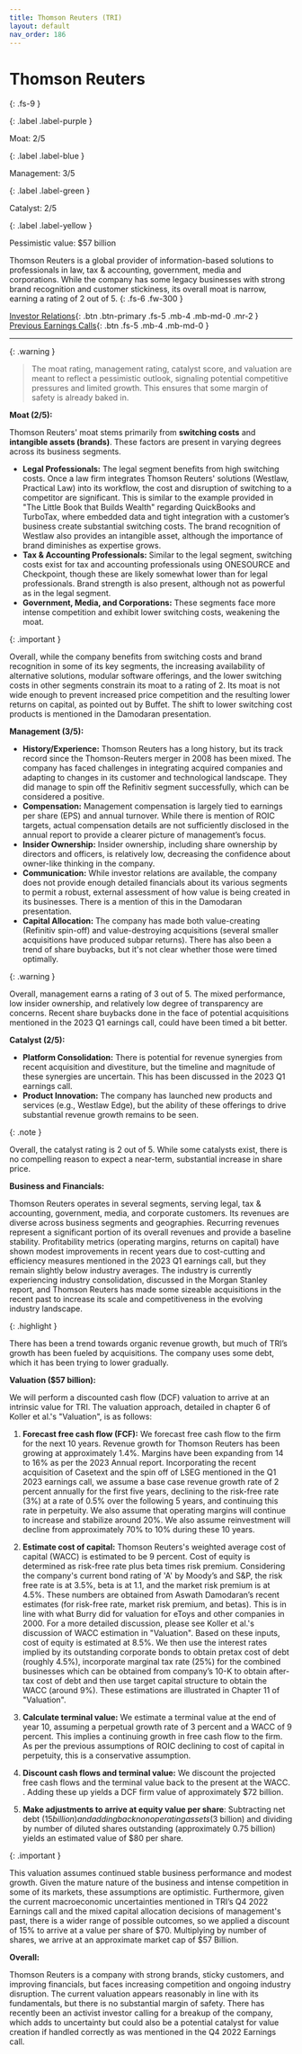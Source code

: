 ```yaml
---
title: Thomson Reuters (TRI)
layout: default
nav_order: 186
---
```


# Thomson Reuters
{: .fs-9 }

{: .label .label-purple }

Moat: 2/5

{: .label .label-blue }

Management: 3/5

{: .label .label-green }

Catalyst: 2/5

{: .label .label-yellow }

Pessimistic value: $57 billion

Thomson Reuters is a global provider of information-based solutions to professionals in law, tax & accounting, government, media and corporations.  While the company has some legacy businesses with strong brand recognition and customer stickiness, its overall moat is narrow, earning a rating of 2 out of 5.
{: .fs-6 .fw-300 }

[Investor Relations](https://www.google.com/search?q=TRI+investor+relations){: .btn .btn-primary .fs-5 .mb-4 .mb-md-0 .mr-2 }
[Previous Earnings Calls](https://discountingcashflows.com/company/TRI/transcripts/){: .btn .fs-5 .mb-4 .mb-md-0 }

---

{: .warning } 
>The moat rating, management rating, catalyst score, and valuation are meant to reflect a pessimistic outlook, signaling potential competitive pressures and limited growth. This ensures that some margin of safety is already baked in.


**Moat (2/5):**

Thomson Reuters' moat stems primarily from **switching costs** and **intangible assets (brands)**.  These factors are present in varying degrees across its business segments. 

* **Legal Professionals:** The legal segment benefits from high switching costs.  Once a law firm integrates Thomson Reuters' solutions (Westlaw, Practical Law) into its workflow, the cost and disruption of switching to a competitor are significant.  This is similar to the example provided in "The Little Book that Builds Wealth" regarding QuickBooks and TurboTax, where embedded data and tight integration with a customer’s business create substantial switching costs. The brand recognition of Westlaw also provides an intangible asset, although the importance of brand diminishes as expertise grows.
* **Tax & Accounting Professionals:**  Similar to the legal segment, switching costs exist for tax and accounting professionals using ONESOURCE and Checkpoint, though these are likely somewhat lower than for legal professionals. Brand strength is also present, although not as powerful as in the legal segment.
* **Government, Media, and Corporations:** These segments face more intense competition and exhibit lower switching costs, weakening the moat.

{: .important }

Overall, while the company benefits from switching costs and brand recognition in some of its key segments, the increasing availability of alternative solutions, modular software offerings, and the lower switching costs in other segments constrain its moat to a rating of 2.  Its moat is not wide enough to prevent increased price competition and the resulting lower returns on capital, as pointed out by Buffet. The shift to lower switching cost products is mentioned in the Damodaran presentation.
 

**Management (3/5):**

* **History/Experience:**  Thomson Reuters has a long history, but its track record since the Thomson-Reuters merger in 2008 has been mixed. The company has faced challenges in integrating acquired companies and adapting to changes in its customer and technological landscape. They did manage to spin off the Refinitiv segment successfully, which can be considered a positive.
* **Compensation:** Management compensation is largely tied to earnings per share (EPS) and annual turnover. While there is mention of ROIC targets, actual compensation details are not sufficiently disclosed in the annual report to provide a clearer picture of management’s focus.
* **Insider Ownership:** Insider ownership, including share ownership by directors and officers, is relatively low, decreasing the confidence about owner-like thinking in the company.
* **Communication:** While investor relations are available, the company does not provide enough detailed financials about its various segments to permit a robust, external assessment of how value is being created in its businesses. There is a mention of this in the Damodaran presentation.
* **Capital Allocation:** The company has made both value-creating (Refinitiv spin-off) and value-destroying acquisitions (several smaller acquisitions have produced subpar returns).  There has also been a trend of share buybacks, but it's not clear whether those were timed optimally.

{: .warning }

Overall, management earns a rating of 3 out of 5.  The mixed performance, low insider ownership, and relatively low degree of transparency are concerns. Recent share buybacks done in the face of potential acquisitions mentioned in the 2023 Q1 earnings call, could have been timed a bit better.
 

**Catalyst (2/5):**

* **Platform Consolidation:** There is potential for revenue synergies from recent acquisition and divestiture, but the timeline and magnitude of these synergies are uncertain. This has been discussed in the 2023 Q1 earnings call.
* **Product Innovation:**  The company has launched new products and services (e.g., Westlaw Edge), but the ability of these offerings to drive substantial revenue growth remains to be seen.

{: .note }

Overall, the catalyst rating is 2 out of 5.  While some catalysts exist, there is no compelling reason to expect a near-term, substantial increase in share price.


**Business and Financials:**

Thomson Reuters operates in several segments, serving legal, tax & accounting, government, media, and corporate customers. Its revenues are diverse across business segments and geographies. Recurring revenues represent a significant portion of its overall revenues and provide a baseline stability. Profitability metrics (operating margins, returns on capital) have shown modest improvements in recent years due to cost-cutting and efficiency measures mentioned in the 2023 Q1 earnings call, but they remain slightly below industry averages. The industry is currently experiencing industry consolidation, discussed in the Morgan Stanley report, and Thomson Reuters has made some sizeable acquisitions in the recent past to increase its scale and competitiveness in the evolving industry landscape.

{: .highlight }

There has been a trend towards organic revenue growth, but much of TRI’s growth has been fueled by acquisitions. The company uses some debt, which it has been trying to lower gradually. 



**Valuation ($57 billion):**

We will perform a discounted cash flow (DCF) valuation to arrive at an intrinsic value for TRI. The valuation approach, detailed in chapter 6 of Koller et al.'s "Valuation", is as follows:

1. **Forecast free cash flow (FCF):**  We forecast free cash flow to the firm for the next 10 years. Revenue growth for Thomson Reuters has been growing at approximately 1.4%. Margins have been expanding from 14 to 16% as per the 2023 Annual report. Incorporating the recent acquisition of Casetext and the spin off of LSEG mentioned in the Q1 2023 earnings call, we assume a base case revenue growth rate of 2 percent annually for the first five years, declining to the risk-free rate (3%) at a rate of 0.5% over the following 5 years, and continuing this rate in perpetuity. We also assume that operating margins will continue to increase and stabilize around 20%. We also assume reinvestment will decline from approximately 70% to 10% during these 10 years.


2. **Estimate cost of capital:** Thomson Reuters's weighted average cost of capital (WACC) is estimated to be 9 percent. Cost of equity is determined as risk-free rate plus beta times risk premium. Considering the company's current bond rating of 'A' by Moody’s and S&P, the risk free rate is at 3.5%, beta is at 1.1, and the market risk premium is at 4.5%. These numbers are obtained from Aswath Damodaran’s recent estimates (for risk-free rate, market risk premium, and betas). This is in line with what Burry did for valuation for eToys and other companies in 2000. For a more detailed discussion, please see Koller et al.'s discussion of WACC estimation in "Valuation". Based on these inputs, cost of equity is estimated at 8.5%. We then use the interest rates implied by its outstanding corporate bonds to obtain pretax cost of debt (roughly 4.5%), incorporate marginal tax rate (25%) for the combined businesses which can be obtained from company’s 10-K to obtain after-tax cost of debt and then use target capital structure to obtain the WACC (around 9%). These estimations are illustrated in Chapter 11 of "Valuation".


3. **Calculate terminal value:** We estimate a terminal value at the end of year 10, assuming a perpetual growth rate of 3 percent and a WACC of 9 percent.  This implies a continuing growth in free cash flow to the firm. As per the previous assumptions of ROIC declining to cost of capital in perpetuity, this is a conservative assumption.


4. **Discount cash flows and terminal value:**  We discount the projected free cash flows and the terminal value back to the present at the WACC.
.
Adding these up yields a DCF firm value of approximately $72 billion.

5. **Make adjustments to arrive at equity value per share**: Subtracting net debt ($15 billion) and adding back non operating assets ($3 billion) and dividing by number of diluted shares outstanding (approximately 0.75 billion) yields an estimated value of $80 per share.

{: .important }

This valuation assumes continued stable business performance and modest growth. Given the mature nature of the business and intense competition in some of its markets, these assumptions are optimistic.  Furthermore, given the current macroeconomic uncertainties mentioned in TRI’s Q4 2022 Earnings call and the mixed capital allocation decisions of management's past, there is a wider range of possible outcomes, so we applied a discount of 15% to arrive at a value per share of $70. Multiplying by number of shares, we arrive at an approximate market cap of $57 Billion.


**Overall:**

Thomson Reuters is a company with strong brands, sticky customers, and improving financials, but faces increasing competition and ongoing industry disruption. The current valuation appears reasonably in line with its fundamentals, but there is no substantial margin of safety.  There has recently been an activist investor calling for a breakup of the company, which adds to uncertainty but could also be a potential catalyst for value creation if handled correctly as was mentioned in the Q4 2022 Earnings call.